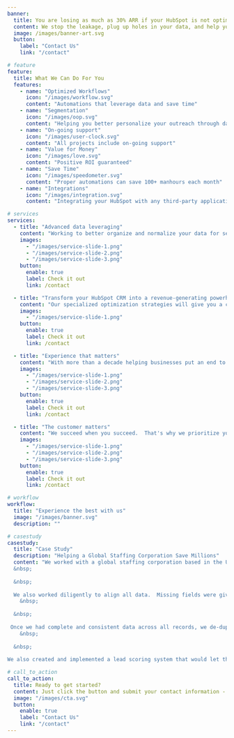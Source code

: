 ```yaml
---
banner:
  title: You are losing as much as 30% ARR if your HubSpot is not optimized
  content: We stop the leakage, plug up holes in your data, and help you to stop leaving money on the table.
  image: /images/banner-art.svg
  button:
    label: "Contact Us"
    link: "/contact"

# feature
feature:
  title: What We Can Do For You
  features:
    - name: "Optimized Workflows"
      icon: "/images/workflow.svg"
      content: "Automations that leverage data and save time"
    - name: "Segmentation"
      icon: "/images/oop.svg"
      content: "Helping you better personalize your outreach through data"
    - name: "On-going support"
      icon: "/images/user-clock.svg"
      content: "All projects include on-going support"
    - name: "Value for Money"
      icon: "/images/love.svg"
      content: "Positive ROI guaranteed"
    - name: "Save Time"
      icon: "/images/speedometer.svg"
      content: "Proper automations can save 100+ manhours each month"
    - name: "Integrations"
      icon: "/images/integration.svg"
      content: "Integrating your HubSpot with any third-party applications"

# services
services:
  - title: "Advanced data leveraging"
    content: "Working to better organize and normalize your data for segmentation and personalize outreach to your prospects and customers, resulting in better conversion and retention rates"
    images:
      - "/images/service-slide-1.png"
      - "/images/service-slide-2.png"
      - "/images/service-slide-3.png"
    button:
      enable: true
      label: Check it out
      link: /contact

  - title: "Transform your HubSpot CRM into a revenue-generating powerhouse"
    content: "Our specialized optimization strategies will give you a competitive edge in the B2B landscape with our comprehensive services. Harness data-driven insights, automate tasks, and close deals faster than ever before."
    images:
      - "/images/service-slide-1.png"
    button:
      enable: true
      label: Check it out
      link: /contact

  - title: "Experience that matters"
    content: "With more than a decade helping businesses put an end to lost revenues, we draw on deep experience in sales and marketing to make a difference."
    images:
      - "/images/service-slide-1.png"
      - "/images/service-slide-2.png"
      - "/images/service-slide-3.png"
    button:
      enable: true
      label: Check it out
      link: /contact

  - title: "The customer matters"
    content: "We succeed when you succeed.  That's why we prioritize your needs, goals, and aspirations above all else. We believe in forging strong partnerships built on trust, collaboration, and mutual growth. Your satisfaction is our driving force, and we're committed to going above and beyond to exceed your expectations."
    images:
      - "/images/service-slide-1.png"
      - "/images/service-slide-2.png"
      - "/images/service-slide-3.png"
    button:
      enable: true
      label: Check it out
      link: /contact

# workflow
workflow:
  title: "Experience the best with us"
  image: "/images/banner.svg"
  description: ""

# casestudy
casestudy:
  title: "Case Study"
  description: "Helping a Global Staffing Corporation Save Millions"
  content: "We worked with a global staffing corporation based in the UK, with offices all over the globe.  They had over 20,000 records in HubSpot, and more than 50% of these had bad data.  Sales reps weren't generally entering all the data values that were needed for marketing to do their jobs, and didn't even know what marketing needed to begin with.  Imagine how much money was being flushed down the toilet when half their customer records didn't even have basic data points needed to provide simple reports and allow marketing to send relevant messaging!  HubProsper held cross-departmental meetings and created data policies to be implemented from the top down, to ensure sales and marketing could work with each other, not against each other.  
  &nbsp;  
  
  &nbsp;  
    
  We also worked diligently to align all data.  Missing fields were given their proper values through large data migrations, using automations to be as efficient as possible in cleaning the data as it came in, as well as maintaining clean data across all records in the Contacts database.  We normalized everything, so \"CEO\" was one job title, instead of having \"CEO,\" \"C.E.O,\" \"Chief Executive Officer,\" \"Chief Exec Officer,\" \"Chief Executive,\" .... you get the idea.  There was no good way to segment and target CEOs when entering \"CEO\" couldn't identify everyone in the records.
    &nbsp;  
  
  &nbsp;  
    
 Once we had complete and consistent data across all records, we de-duplicated against the multiple data imports from various sources to ensure data was tight, and no one person would get multiple identical emails from a single campaign.  Now the data was actually ready to be used.  We began a hyper-segmentation project to give marketing as many options as possible for creating messaging that was highly personalized.
    &nbsp;  
  
  &nbsp;  
    
We also created and implemented a lead scoring system that would let the organization see, at a high level, which leads were more valuable and likely to convert and so should be pursued at a higher priority level.  Analyzing the data (now that we could get accurate reports), we looked at revenues across geographies, company size, and more, and also built in behavioral factors such as time spent on site, how many emails were being opened, etc."

# call_to_action
call_to_action:
  title: Ready to get started?
  content: Just click the button and submit your contact information - we'll be in touch within 24 hours to setup a free, no-obligation call.
  image: "/images/cta.svg"
  button:
    enable: true
    label: "Contact Us"
    link: "/contact"
---
```

